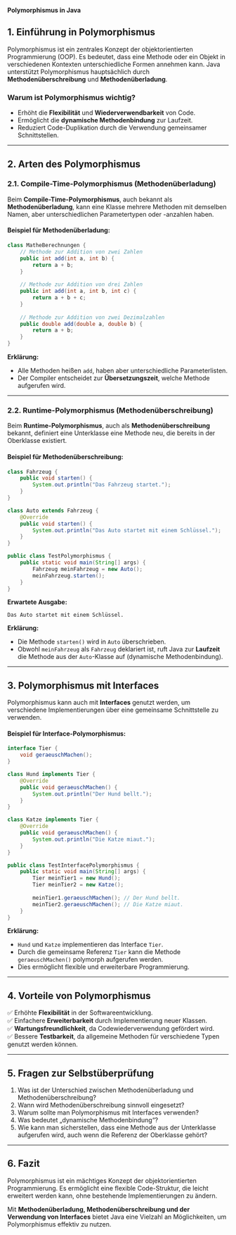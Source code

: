 **Polymorphismus in Java**

## **1. Einführung in Polymorphismus**

Polymorphismus ist ein zentrales Konzept der objektorientierten Programmierung (OOP). Es bedeutet, dass eine Methode oder ein Objekt in verschiedenen Kontexten unterschiedliche Formen annehmen kann. Java unterstützt Polymorphismus hauptsächlich durch **Methodenüberschreibung** und **Methodenüberladung**.

### **Warum ist Polymorphismus wichtig?**
- Erhöht die **Flexibilität** und **Wiederverwendbarkeit** von Code.
- Ermöglicht die **dynamische Methodenbindung** zur Laufzeit.
- Reduziert Code-Duplikation durch die Verwendung gemeinsamer Schnittstellen.

---

## **2. Arten des Polymorphismus**

### **2.1. Compile-Time-Polymorphismus (Methodenüberladung)**
Beim **Compile-Time-Polymorphismus**, auch bekannt als **Methodenüberladung**, kann eine Klasse mehrere Methoden mit demselben Namen, aber unterschiedlichen Parametertypen oder -anzahlen haben.

#### **Beispiel für Methodenüberladung:**
```java
class MatheBerechnungen {
    // Methode zur Addition von zwei Zahlen
    public int add(int a, int b) {
        return a + b;
    }
    
    // Methode zur Addition von drei Zahlen
    public int add(int a, int b, int c) {
        return a + b + c;
    }
    
    // Methode zur Addition von zwei Dezimalzahlen
    public double add(double a, double b) {
        return a + b;
    }
}
```

**Erklärung:**
- Alle Methoden heißen `add`, haben aber unterschiedliche Parameterlisten.
- Der Compiler entscheidet zur **Übersetzungszeit**, welche Methode aufgerufen wird.

---

### **2.2. Runtime-Polymorphismus (Methodenüberschreibung)**
Beim **Runtime-Polymorphismus**, auch als **Methodenüberschreibung** bekannt, definiert eine Unterklasse eine Methode neu, die bereits in der Oberklasse existiert.

#### **Beispiel für Methodenüberschreibung:**
```java
class Fahrzeug {
    public void starten() {
        System.out.println("Das Fahrzeug startet.");
    }
}

class Auto extends Fahrzeug {
    @Override
    public void starten() {
        System.out.println("Das Auto startet mit einem Schlüssel.");
    }
}

public class TestPolymorphismus {
    public static void main(String[] args) {
        Fahrzeug meinFahrzeug = new Auto();
        meinFahrzeug.starten();
    }
}
```

**Erwartete Ausgabe:**
```
Das Auto startet mit einem Schlüssel.
```

**Erklärung:**
- Die Methode `starten()` wird in `Auto` überschrieben.
- Obwohl `meinFahrzeug` als `Fahrzeug` deklariert ist, ruft Java zur **Laufzeit** die Methode aus der `Auto`-Klasse auf (dynamische Methodenbindung).

---

## **3. Polymorphismus mit Interfaces**

Polymorphismus kann auch mit **Interfaces** genutzt werden, um verschiedene Implementierungen über eine gemeinsame Schnittstelle zu verwenden.

#### **Beispiel für Interface-Polymorphismus:**
```java
interface Tier {
    void geraeuschMachen();
}

class Hund implements Tier {
    @Override
    public void geraeuschMachen() {
        System.out.println("Der Hund bellt.");
    }
}

class Katze implements Tier {
    @Override
    public void geraeuschMachen() {
        System.out.println("Die Katze miaut.");
    }
}

public class TestInterfacePolymorphismus {
    public static void main(String[] args) {
        Tier meinTier1 = new Hund();
        Tier meinTier2 = new Katze();
        
        meinTier1.geraeuschMachen(); // Der Hund bellt.
        meinTier2.geraeuschMachen(); // Die Katze miaut.
    }
}
```

**Erklärung:**
- `Hund` und `Katze` implementieren das Interface `Tier`.
- Durch die gemeinsame Referenz `Tier` kann die Methode `geraeuschMachen()` polymorph aufgerufen werden.
- Dies ermöglicht flexible und erweiterbare Programmierung.

---

## **4. Vorteile von Polymorphismus**
✅ Erhöhte **Flexibilität** in der Softwareentwicklung.  
✅ Einfachere **Erweiterbarkeit** durch Implementierung neuer Klassen.  
✅ **Wartungsfreundlichkeit**, da Codewiederverwendung gefördert wird.  
✅ Bessere **Testbarkeit**, da allgemeine Methoden für verschiedene Typen genutzt werden können.

---

## **5. Fragen zur Selbstüberprüfung**

1. Was ist der Unterschied zwischen Methodenüberladung und Methodenüberschreibung?
2. Wann wird Methodenüberschreibung sinnvoll eingesetzt?
3. Warum sollte man Polymorphismus mit Interfaces verwenden?
4. Was bedeutet „dynamische Methodenbindung“?
5. Wie kann man sicherstellen, dass eine Methode aus der Unterklasse aufgerufen wird, auch wenn die Referenz der Oberklasse gehört?

---

## **6. Fazit**

Polymorphismus ist ein mächtiges Konzept der objektorientierten Programmierung. Es ermöglicht eine flexible Code-Struktur, die leicht erweitert werden kann, ohne bestehende Implementierungen zu ändern.

Mit **Methodenüberladung, Methodenüberschreibung und der Verwendung von Interfaces** bietet Java eine Vielzahl an Möglichkeiten, um Polymorphismus effektiv zu nutzen.

